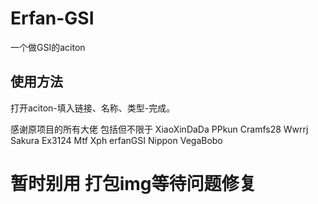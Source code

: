 # Erfan-GSI
一个做GSI的aciton  

## 使用方法
打开aciton-填入链接、名称、类型-完成。

感谢原项目的所有大佬 包括但不限于 XiaoXinDaDa PPkun Cramfs28 Wwrrj Sakura Ex3124 Mtf Xph erfanGSI Nippon VegaBobo 

# 暂时别用 打包img等待问题修复
